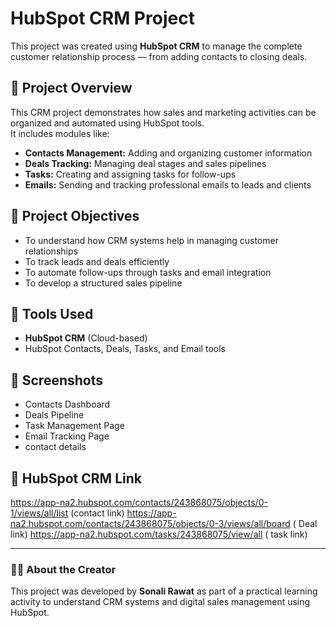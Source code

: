 # HubSpot CRM Project

This project was created using **HubSpot CRM** to manage the complete customer relationship process — from adding contacts to closing deals.

## 💼 Project Overview
This CRM project demonstrates how sales and marketing activities can be organized and automated using HubSpot tools.  
It includes modules like:
- **Contacts Management:** Adding and organizing customer information
- **Deals Tracking:** Managing deal stages and sales pipelines
- **Tasks:** Creating and assigning tasks for follow-ups
- **Emails:** Sending and tracking professional emails to leads and clients

## 🎯 Project Objectives
- To understand how CRM systems help in managing customer relationships
- To track leads and deals efficiently
- To automate follow-ups through tasks and email integration
- To develop a structured sales pipeline

## 🧩 Tools Used
- **HubSpot CRM** (Cloud-based)
- HubSpot Contacts, Deals, Tasks, and Email tools

## 📸 Screenshots
- Contacts Dashboard  
- Deals Pipeline  
- Task Management Page  
- Email Tracking Page
- contact details


## 🔗 HubSpot CRM Link
https://app-na2.hubspot.com/contacts/243868075/objects/0-1/views/all/list  (contact link)
https://app-na2.hubspot.com/contacts/243868075/objects/0-3/views/all/board  ( Deal link)
https://app-na2.hubspot.com/tasks/243868075/view/all                        ( task link)


---

### 👩‍💼 About the Creator
This project was developed by **Sonali Rawat** as part of a practical learning activity to understand CRM systems and digital sales management using HubSpot.
